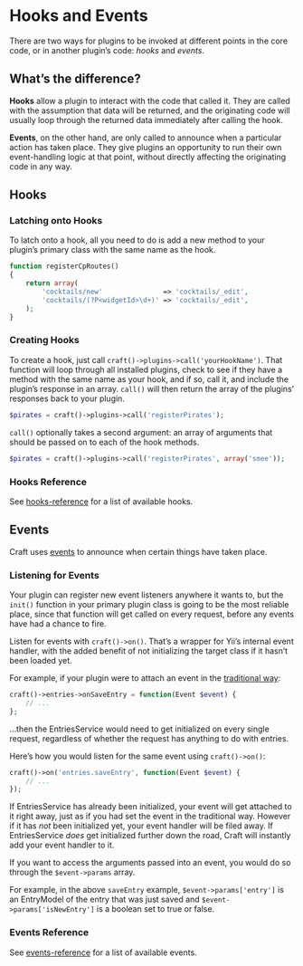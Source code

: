 # Hooks and Events

There are two ways for plugins to be invoked at different points in the core code, or in another plugin’s code: *hooks* and *events*.

## What’s the difference?

**Hooks** allow a plugin to interact with the code that called it. They are called with the assumption that data will be returned, and the originating code will usually loop through the returned data immediately after calling the hook.

**Events**, on the other hand, are only called to announce when a particular action has taken place. They give plugins an opportunity to run their own event-handling logic at that point, without directly affecting the originating code in any way.

## Hooks

### Latching onto Hooks

To latch onto a hook, all you need to do is add a new method to your plugin’s primary class with the same name as the hook.

```php
function registerCpRoutes()
{
    return array(
        'cocktails/new'               => 'cocktails/_edit',
        'cocktails/(?P<widgetId>\d+)' => 'cocktails/_edit',
    );
}
```

### Creating Hooks

To create a hook, just call `craft()->plugins->call('yourHookName')`. That function will loop through all installed plugins, check to see if they have a method with the same name as your hook, and if so, call it, and include the plugin’s response in an array. `call()` will then return the array of the plugins’ responses back to your plugin.

```php
$pirates = craft()->plugins->call('registerPirates');
```

`call()` optionally takes a second argument: an array of arguments that should be passed on to each of the hook methods.

```php
$pirates = craft()->plugins->call('registerPirates', array('smee'));
```

### Hooks Reference

See [hooks-reference](hooks-reference.md) for a list of available hooks.

## Events

Craft uses [events](https://www.yiiframework.com/wiki/327/events-explained) to announce when certain things have taken place.

### Listening for Events

Your plugin can register new event listeners anywhere it wants to, but the `init()` function in your primary plugin class is going to be the most reliable place, since that function will get called on every request, before any events have had a chance to fire.

Listen for events with `craft()->on()`. That’s a wrapper for Yii’s internal event handler, with the added benefit of not initializing the target class if it hasn’t been loaded yet.

For example, if your plugin were to attach an event in the [traditional way](https://www.yiiframework.com/wiki/327/events-explained):

```php
craft()->entries->onSaveEntry = function(Event $event) {
    // ...
};
```

…then the EntriesService would need to get initialized on every single request, regardless of whether the request has anything to do with entries.

Here’s how you would listen for the same event using `craft()->on()`:

```php
craft()->on('entries.saveEntry', function(Event $event) {
    // ...
});
```

If EntriesService has already been initialized, your event will get attached to it right away, just as if you had set the event in the traditional way. However if it has *not* been initialized yet, your event handler will be filed away. If EntriesService *does* get initialized further down the road, Craft will instantly add your event handler to it.

If you want to access the arguments passed into an event, you would do so through the `$event->params` array.

For example, in the above `saveEntry` example, `$event->params['entry']` is an EntryModel of the entry that was just saved and `$event->params['isNewEntry']` is a boolean set to true or false.

### Events Reference

See [events-reference](events-reference.md) for a list of available events.
